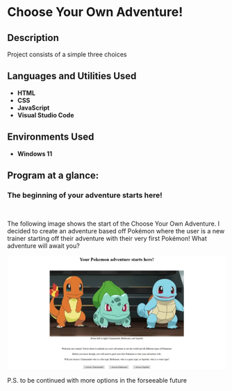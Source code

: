 <h1>Choose Your Own Adventure!</h1>


<h2>Description</h2>
Project consists of a simple three choices
<br />


<h2>Languages and Utilities Used</h2>

- <b>HTML</b>
- <b>CSS</b> 
- <b>JavaScript</b>
- <b>Visual Studio Code</b>

<h2>Environments Used </h2>

- <b>Windows 11</b>

<h2>Program at a glance:</h2>


<h3>The beginning of your adventure starts here!</h3> <br/>
<p>The following image shows the start of the Choose Your Own Adventure. I decided to create an adventure based off Pokémon where the user is a new trainer starting off their adventure with their very first Pokémon! What adventure will await you?</p>
<img alt="screenshot of front page from CYOA" src="images/cya1.png"/>
<br />

<p>P.S. to be continued with more options in the forseeable future</p>


<!--
 ```diff
- text in red
+ text in green
! text in orange
# text in gray
@@ text in purple (and bold)@@
```
--!>
